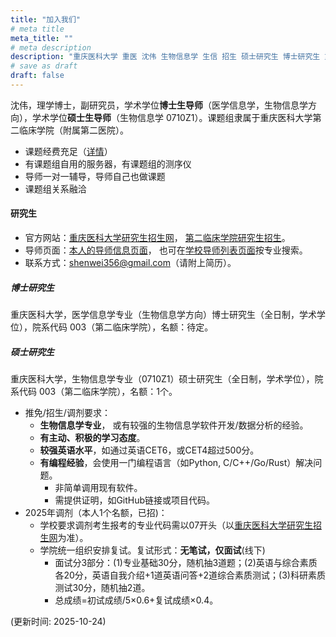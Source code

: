 ```yaml
---
title: "加入我们"
# meta title
meta_title: ""
# meta description
description: "重庆医科大学 重医 沈伟 生物信息学 生信 招生 硕士研究生 博士研究生 重医附二院 肝炎所 导师 博导 硕导"
# save as draft
draft: false
---
```


沈伟，理学博士，副研究员，学术学位**博士生导师**（医学信息学，生物信息学方向），学术学位**硕士生导师**（生物信息学 0710Z1）。课题组隶属于重庆医科大学第二临床学院（附属第二医院）。
- 课题经费充足（[详情](/cn/about)）
- 有课题组自用的服务器，有课题组的测序仪
- 导师一对一辅导，导师自己也做课题
- 课题组关系融洽

#### 研究生

- 官方网站：[重庆医科大学研究生招生网](https://yjszs.cqmu.edu.cn/)，
  [第二临床学院研究生招生](https://www.sahcqmu.com/index.php?c=category&id=64)。
- 导师页面：[本人的导师信息页面](https://gs.cqmu.edu.cn/Gmis/dsfc/dsfcgrxx/107AAA2E3CACAF7FB9B82831D07B50FF)，
  也可在[学校导师列表页面](https://gs.cqmu.edu.cn/Gmis/dsfc/dsfc_yx)按专业搜索。
- 联系方式：shenwei356@gmail.com（请附上简历）。

##### 博士研究生

重庆医科大学，医学信息学专业（生物信息学方向）博士研究生（全日制，学术学位），院系代码 003（第二临床学院），名额：待定。

##### 硕士研究生

重庆医科大学，生物信息学专业（0710Z1）硕士研究生（全日制，学术学位），院系代码 003（第二临床学院），名额：1个。

- 推免/招生/调剂要求：
  - **生物信息学专业**， 或有较强的生物信息学软件开发/数据分析的经验。
  - **有主动、积极的学习态度**。
  - **较强英语水平**，如通过英语CET6，或CET4超过500分。
  - **有编程经验**，会使用一门编程语言（如Python, C/C++/Go/Rust）解决问题。
    - 非简单调用现有软件。
    - 需提供证明，如GitHub链接或项目代码。
- 2025年调剂（本人1个名额，已招)：
  - 学校要求调剂考生报考的专业代码需以07开头（以[重庆医科大学研究生招生网](https://yjszs.cqmu.edu.cn/)为准）。
  - 学院统一组织安排复试。复试形式：**无笔试，仅面试**(线下)
      - 面试分3部分：(1)专业基础30分，随机抽3道题；(2)英语与综合素质各20分，英语自我介绍+1道英语问答+2道综合素质测试；(3)科研素质测试30分，随机抽2道。
      - 总成绩=初试成绩/5×0.6+复试成绩×0.4。


(更新时间: 2025-10-24)
